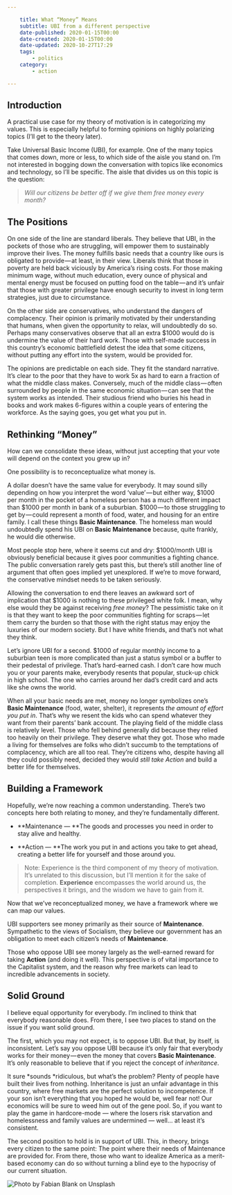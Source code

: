 ```yaml
---

    title: What “Money” Means
    subtitle: UBI from a different perspective
    date-published: 2020-01-15T00:00
    date-created: 2020-01-15T00:00
    date-updated: 2020-10-27T17:29
    tags:
        - politics
    category:
        - action

---
```


## Introduction

A practical use case for my theory of motivation is in categorizing my values. This is especially helpful to forming opinions on highly polarizing topics (I’ll get to the theory later).

Take Universal Basic Income (UBI), for example. One of the many topics that comes down, more or less, to which side of the aisle you stand on. I’m not interested in bogging down the conversation with topics like economics and technology, so I’ll be specific. The aisle that divides us on this topic is the question:

> _Will our citizens be better off if we give them free money every month?_

## The Positions

On one side of the line are standard liberals. They believe that UBI, in the pockets of those who are struggling, will empower them to sustainably improve their lives. The money fulfills basic needs that a country like ours is obligated to provide — at least, in their view. Liberals think that those in poverty are held back viciously by America’s rising costs. For those making minimum wage, without much education, every ounce of physical and mental energy must be focused on putting food on the table — and it’s unfair that those with greater privilege have enough security to invest in long term strategies, just due to circumstance.

On the other side are conservatives, who understand the dangers of complacency. Their opinion is primarily motivated by their understanding that humans, when given the opportunity to relax, will undoubtedly do so. Perhaps many conservatives observe that all an extra $1000 would do is undermine the value of their hard work. Those with self-made success in this country’s economic battlefield detest the idea that some citizens, without putting any effort into the system, would be provided for.

The opinions are predictable on each side. They fit the standard narrative. It’s clear to the poor that they have to work 5x as hard to earn a fraction of what the middle class makes. Conversely, much of the middle class — often surrounded by people in the same economic situation — can see that the system works as intended. Their studious friend who buries his head in books and work makes 6-figures within a couple years of entering the workforce. As the saying goes, you get what you put in.

## Rethinking “Money”

How can we consolidate these ideas, without just accepting that your vote will depend on the context you grew up in?

One possibility is to reconceptualize what money is.

A dollar doesn’t have the same value for everybody. It may sound silly depending on how you interpret the word ‘value’ — but either way, $1000 per month in the pocket of a homeless person has a much different impact than $1000 per month in bank of a suburbian. $1000 — to those struggling to get by — could represent a month of food, water, and housing for an entire family. I call these things **Basic Maintenance**. The homeless man would undoubtedly spend his UBI on **Basic Maintenance** because, quite frankly, he would die otherwise.

Most people stop here, where it seems cut and dry: $1000/month UBI is obviously beneficial because it gives poor communities a fighting chance. The public conversation rarely gets past this, but there’s still another line of argument that often goes implied yet unexplored. If we’re to move forward, the conservative mindset needs to be taken seriously.

Allowing the conversation to end there leaves an awkward sort of implication that $1000 is nothing to these privileged white folk. I mean, why else would they be against receiving _free money_? The pessimistic take on it is that they want to keep the poor communities fighting for scraps — let them carry the burden so that those with the right status may enjoy the luxuries of our modern society. But I have white friends, and that’s not what they think.

Let’s ignore UBI for a second. $1000 of regular monthly income to a suburbian teen is more complicated than just a status symbol or a buffer to their pedestal of privilege. That’s hard-earned cash. I don’t care how much you or your parents make, everybody resents that popular, stuck-up chick in high school. The one who carries around her dad’s credit card and acts like she owns the world.

When all your basic needs are met, money no longer symbolizes one’s **Basic Maintenance** (food, water, shelter), it represents _the amount of effort you put in_. That’s why we resent the kids who can spend whatever they want from their parents’ bank account. The playing field of the middle class is relatively level. Those who fell behind generally did because they relied too heavily on their privilege. They deserve what they got. Those who made a living for themselves are folks who didn’t succumb to the temptations of complacency, which are all too real. They’re citizens who, despite having all they could possibly need, decided they would _still take Action_ and build a better life for themselves.

## Building a Framework

Hopefully, we’re now reaching a common understanding. There’s two concepts here both relating to money, and they’re fundamentally different.

- **Maintenance — **The goods and processes you need in order to stay alive and healthy.

- **Action — **The work you put in and actions you take to get ahead, creating a better life for yourself and those around you.

> Note: Experience is the third component of my theory of motivation. It’s unrelated to this discussion, but I’ll mention it for the sake of completion. **Experience** encompasses the world around us, the perspectives it brings, and the wisdom we have to gain from it.

Now that we’ve reconceptualized money, we have a framework where we can map our values.

UBI supporters see money primarily as their source of **Maintenance**. Sympathetic to the views of Socialism, they believe our government has an obligation to meet each citizen’s needs of **Maintenance**.

Those who oppose UBI see money largely as the well-earned reward for taking **Action** (and doing it well). This perspective is of vital importance to the Capitalist system, and the reason why free markets can lead to incredible advancements in society.

## Solid Ground

I believe equal opportunity for everybody. I’m inclined to think that everybody reasonable does. From there, I see two places to stand on the issue if you want solid ground.

The first, which you may not expect, is to oppose UBI. But that, by itself, is inconsistent. Let’s say you oppose UBI because it’s only fair that everybody works for their money — even the money that covers **Basic Maintenance**. It’s only reasonable to believe that if you reject the concept of _inheritance_.

It sure *sounds *ridiculous, but what’s the problem? Plenty of people have built their lives from nothing. Inheritance is just an unfair advantage in this country, where free markets are the perfect solution to incompetence. If your son isn’t everything that you hoped he would be, well fear not! Our economics will be sure to weed him out of the gene pool. So, if you want to play the game in hardcore-mode — where the losers risk starvation and homelessness and family values are undermined — well… at least it’s consistent.

The second position to hold is in support of UBI. This, in theory, brings every citizen to the same point: The point where their needs of Maintenance are provided for. From there, those who want to idealize America as a merit-based economy can do so without turning a blind eye to the hypocrisy of our current situation.

![Photo by [Fabian Blank](https://unsplash.com/@blankerwahnsinn?utm_source=medium&utm_medium=referral) on [Unsplash](https://unsplash.com?utm_source=medium&utm_medium=referral)](https://cdn-images-1.medium.com/max/10368/0*BqURPm4WieKbJt80)